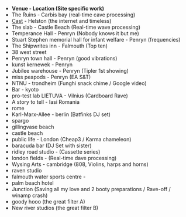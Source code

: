- **Venue - Location (Site specific work)**
-   The Ruins - Carbis bay (real-time cave processing)
-   [Cast](https://twitter.com/CASTCornwall/status/880357730523000832)  - Helston (the internet and timeless)
-   The slab - Castle Beach (Real-time wave processing)
-   Temperance Hall - Penryn (Nobody knows it but me)
-   Stuart Stephen memorial hall for infant welfare - Penryn (frequencies)
-   The Shipwrites inn - Falmouth (Top ten)
-   38 west street
-   Penryn town hall - Penryn (good vibrations)
-   kunst kernewek - Penryn 
-   Jubilee warehouse - Penryn (Tipler 1st showing)
-   miss peapods - Penryn (EA S&T)
-   NTNU - trondheim (Funghi snack chime / Google video)
-   Bar - kyoto 
-   pro-test lab LIETUVA - Vilnius (Cardboard Rave)
-   A story to tell - Iasi Romania
-   rome
-   Karl-Marx-Allee - berlin (Batfinks DJ set)
-   spargo
-   gillingvase beach
-   castle beach
-   public life - London (Cheap3 / Karma chameleon)
-   baracuda bar (DJ Set with sister)
-   ridley road studio - (Cassette series)
-   london fields - (Real-time dave processing)
-   Wysing Arts - cambridge (808, Violins, harps and horns)
-   raven studio
-   falmouth water sports centre - 
-   palm beach hotel
- Junction (Saving all my love and 2 booty preparations / Rave-off / winamp crash)
- goody hooo (the great filter A)
- New river studios (the great filter B)
<!--stackedit_data:
eyJoaXN0b3J5IjpbLTUwMTkxNTcxM119
-->